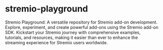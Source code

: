 # stremio-playground
Stremio Playground: A versatile repository for Stremio add-on development. Explore, experiment, and create powerful add-ons using the Stremio add-on SDK. Kickstart your Stremio journey with comprehensive examples, tutorials, and resources, making it easier than ever to enhance the streaming experience for Stremio users worldwide.
